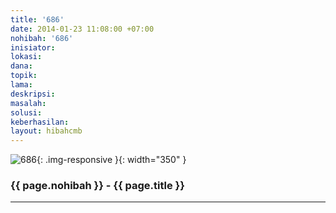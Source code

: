 ```yaml
---
title: '686'
date: 2014-01-23 11:08:00 +07:00
nohibah: '686'
inisiator:
lokasi:
dana:
topik:
lama:
deskripsi:
masalah:
solusi:
keberhasilan:
layout: hibahcmb
---
```


![686](/static/img/hibahcmb/686.png){: .img-responsive }{: width="350" }

### {{ page.nohibah }} - {{ page.title }}

---
